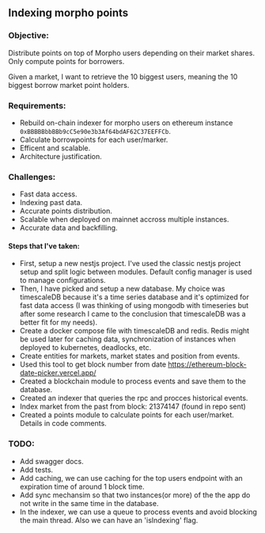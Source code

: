 ## Indexing morpho points

### Objective:

Distribute points on top of Morpho users depending on their market shares. Only compute points for borrowers.

Given a market, I want to retrieve the 10 biggest users, meaning the 10 biggest borrow market point holders.

### Requirements:

- Rebuild on-chain indexer for morpho users on ethereum instance <code>0xBBBBBbbBBb9cC5e90e3b3Af64bdAF62C37EEFFCb</code>.
- Calculate borrowpoints for each user/marker.
- Efficent and scalable.
- Architecture justification.

### Challenges:

- Fast data access.
- Indexing past data.
- Accurate points distribution.
- Scalable when deployed on mainnet accross multiple instances.
- Accurate data and backfilling.

#### Steps that I've taken:

- First, setup a new nestjs project. I've used the classic nestjs project setup and split logic between modules. Default config manager is used to manage configurations.
- Then, I have picked and setup a new database. My choice was timescaleDB because it's a time series database and it's optimized for fast data access (I was thinking of using mongodb with timeseries but after some research I came to the conclusion that timescaleDB was a better fit for my needs).
- Create a docker compose file with timescaleDB and redis. Redis might be used later for caching data, synchronization of instances when deployed to kubernetes, deadlocks, etc.
- Create entities for markets, market states and position from events.
- Used this tool to get block number from date https://ethereum-block-date-picker.vercel.app/
- Created a blockchain module to process events and save them to the database.
- Created an indexer that queries the rpc and procces historical events.
- Index market from the past from block: 21374147 (found in repo sent)
- Created a points module to calculate points for each user/market. Details in code comments.

### TODO:

- Add swagger docs.
- Add tests.
- Add caching, we can use caching for the top users endpoint with an expiration time of around 1 block time.
- Add sync mechansim so that two instances(or more) of the the app do not write in the same time in the database.
- In the indexer, we can use a queue to process events and avoid blocking the main thread. Also we can have an 'isIndexing' flag.

